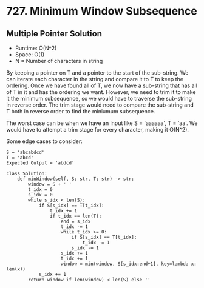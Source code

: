 # 727. Minimum Window Subsequence

## Multiple Pointer Solution
- Runtime: O(N^2)
- Space: O(1)
- N = Number of characters in string

By keeping a pointer on T and a pointer to the start of the sub-string.
We can iterate each character in the string and compare it to T to keep the ordering.
Once we have found all of T, we now have a sub-string that has all of T in it and has the ordering we want.
However, we need to trim it to make it the minimum subsequence, so we would have to traverse the sub-string in reverse order.
The trim stage would need to compare the sub-string and T both in reverse order to find the miniumum subsequence.

The worst case can be when we have an input like S = 'aaaaaa', T = 'aa'.
We would have to attempt a trim stage for every character, making it O(N^2).

Some edge cases to consider:
```
S = 'abcabdcd'
T = 'abcd'
Expected Output = 'abdcd'
```

```
class Solution:
    def minWindow(self, S: str, T: str) -> str:
        window = S + ' '
        t_idx = 0
        s_idx = 0
        while s_idx < len(S):
            if S[s_idx] == T[t_idx]:
                t_idx += 1
                if t_idx == len(T):
                    end = s_idx
                    t_idx -= 1
                    while t_idx >= 0:
                        if S[s_idx] == T[t_idx]:
                            t_idx -= 1
                        s_idx -= 1
                    s_idx += 1
                    t_idx += 1
                    window = min(window, S[s_idx:end+1], key=lambda x: len(x))
            s_idx += 1
        return window if len(window) < len(S) else ''
```
